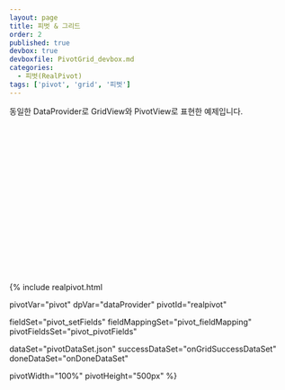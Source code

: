 ```yaml
---
layout: page
title: 피벗 & 그리드
order: 2
published: true
devbox: true
devboxfile: PivotGrid_devbox.md
categories:
  - 피벗(RealPivot)
tags: ['pivot', 'grid', '피벗']
---
```


동일한 DataProvider로 GridView와 PivotView로 표현한 예제입니다.

<script type="text/javascript" src="/lib/realgrid/RealGridSkins.js"></script>


<div id="realgrid" style="width:100%;height:250px;"></div><br/>

<script>
var onGridSuccessDataSet = function(data, textStatus, jqXHR) {
    RealGridJS.setTrace(false);
    RealGridJS.setRootContext("/lib/realgrid/realgridjs_eval.1.1.27/");
    gridView = new RealGridJS.GridView("realgrid");
    gridView.setDataSource(dataProvider);

    gridView.setStyles(OfficeBlueSkin);

    var columns = [{
        name: "국산/수입",
        fieldName: "국산/수입",
        width: 100,
        header: {
            text: "국산/수입"
        }
    },{
        name: "국가",
        fieldName: "국가",
        width: 70,
        header: {
            text: "국가"
        }
    },{
        name: "브랜드번호",
        fieldName: "브랜드번호",
        width: 70,
        header: {
            text: "브랜드번호"
        },
        styles: {
            numberFormat:"#,##0",
            textAlignment:"far"
        }
    },{
        name: "브랜드명",
        fieldName: "브랜드명",
        width: 100,
        header: {
            text: "브랜드명"
        }
    },{
        name: "모델번호",
        fieldName: "모델번호",
        width: 70,
        header: {
            text: "모델번호"
        },
        styles: {
            numberFormat:"#,##0",
            textAlignment:"far"
        }
    },{
        name: "모델명",
        fieldName: "모델명",
        width: 150,
        header: {
            text: "모델명"
        }
    },{
        name: "색상번호",
        fieldName: "색상번호",
        width: 70,
        header: {
            text: "색상번호"
        },
        styles: {
            numberFormat:"#,##0",
            textAlignment:"far"
        }
    },{
        name: "색상",
        fieldName: "색상",
        width: 100,
        header: {
            text: "색상"
        }
    },{
        name: "판매날짜",
        fieldName: "판매날짜",
        width: 100,
        header: {
            text: "판매날짜"
        }
    },{
        name: "판매수량",
        fieldName: "판매수량",
        width: 70,
        header: {
            text: "판매수량"
        },
        styles: {
            numberFormat:"#,##0",
            textAlignment:"far"
        }
    },{
        name: "차량가격",
        fieldName: "차량가격",
        width: 100,
        header: {
            text: "차량가격"
        },
        styles: {
            numberFormat:"#,##0",
            textAlignment:"far"
        }
    },{
        name: "차종",
        fieldName: "차종",
        width: 100,
        header: {
            text: "차종"
        }
    },{
        name: "연료",
        fieldName: "연료",
        width: 100,
        header: {
            text: "연료"
        }
    }];

    gridView.setColumns(columns);

    dataProvider.setRows(data);
    pivot.drawView();
}
var onDoneDataSet = function() {

}

var onSuccessColumnSet = function(data, textStatus, jqXHR) {
}  

</script>

{% include realpivot.html

  pivotVar="pivot"
  dpVar="dataProvider"
  pivotId="realpivot"

  fieldSet="pivot_setFields"
  fieldMappingSet="pivot_fieldMapping"
  pivotFieldsSet="pivot_pivotFields"

  dataSet="pivotDataSet.json"
  successDataSet="onGridSuccessDataSet"
  doneDataSet="onDoneDataSet"

  pivotWidth="100%"
  pivotHeight="500px" 
%}